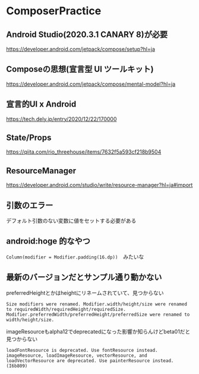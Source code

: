 # ComposerPractice

## Android Studio(2020.3.1 CANARY 8)が必要

https://developer.android.com/jetpack/compose/setup?hl=ja

## Composeの思想(宣言型 UI ツールキット)

https://developer.android.com/jetpack/compose/mental-model?hl=ja

## 宣言的UI x Android

https://tech.dely.jp/entry/2020/12/22/170000

## State/Props

https://qiita.com/rio_threehouse/items/7632f5a593cf218b9504

## ResourceManager

https://developer.android.com/studio/write/resource-manager?hl=ja#import

## 引数のエラー

デフォルト引数のない変数に値をセットする必要がある

## android:hoge 的なやつ

```Column(modifier = Modifier.padding(16.dp))```　みたいな

## 最新のバージョンだとサンプル通り動かない

preferredHeightとかはheightにリネームされていて、見つからない
```
Size modifiers were renamed. Modifier.width/height/size were renamed to requiredWidth/requiredHeight/requiredSize. Modifier.preferredWidth/preferredHeight/preferredSize were renamed to width/height/size.
```

imageResourceもalpha12でdeprecatedになった影響か知らんけどbeta01だと見つからない
```
loadFontResource is deprecated. Use fontResource instead. imageResource, loadImageResource, vectorResource, and loadVectorResource are deprecated. Use painterResource instead. (I6b809)
```
